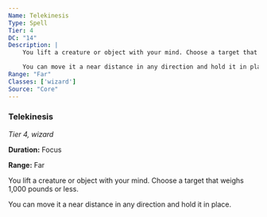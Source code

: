 ```yaml
---
Name: Telekinesis
Type: Spell
Tier: 4
DC: "14"
Description: |
    You lift a creature or object with your mind. Choose a target that weighs 1,000 pounds or less.

    You can move it a near distance in any direction and hold it in place.Duration: "Focus"
Range: "Far"
Classes: ['wizard']
Source: "Core"
---
```


### Telekinesis

_Tier 4, wizard_

**Duration:** Focus

**Range:** Far

You lift a creature or object with your mind. Choose a target that weighs 1,000 pounds or less.

You can move it a near distance in any direction and hold it in place.

